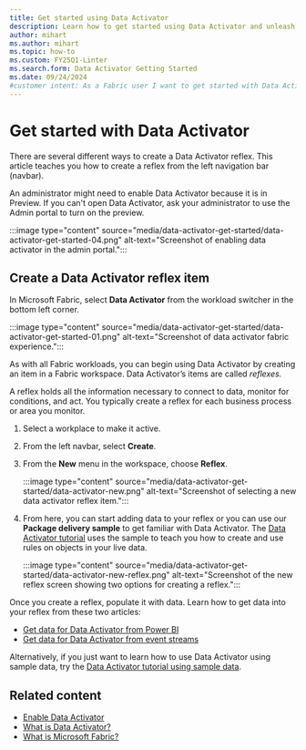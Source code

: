```yaml
---
title: Get started using Data Activator
description: Learn how to get started using Data Activator and unleash the power of data-driven decision making in your organization.
author: mihart
ms.author: mihart
ms.topic: how-to
ms.custom: FY25Q1-Linter
ms.search.form: Data Activator Getting Started
ms.date: 09/24/2024
#customer intent: As a Fabric user I want to get started with Data Activator.
---
```


# Get started with Data Activator

There are several different ways to create a Data Activator reflex. This article teaches you how to create a reflex from the left navigation bar (navbar).

An administrator might need to enable Data Activator because it is in Preview. If you can't open Data Activator, ask your administrator to use the Admin portal to turn on the preview.

:::image type="content" source="media/data-activator-get-started/data-activator-get-started-04.png" alt-text="Screenshot of enabling data activator in the admin portal.":::

## Create a Data Activator reflex item

In Microsoft Fabric, select **Data Activator** from the workload switcher in the bottom left corner.

:::image type="content" source="media/data-activator-get-started/data-activator-get-started-01.png" alt-text="Screenshot of data activator fabric experience.":::

As with all Fabric workloads, you can begin using Data Activator by creating an item in a Fabric workspace. Data Activator’s items are called *reflexes.*

A reflex holds all the information necessary to connect to data, monitor for conditions, and act. You typically create a reflex for each business process or area you monitor.

1. Select a workplace to make it active.
1. From the left navbar, select **Create**.
1. From the **New** menu in the workspace, choose **Reflex**.

    :::image type="content" source="media/data-activator-get-started/data-activator-new.png" alt-text="Screenshot of selecting a new data activator reflex item.":::

1. From here, you can start adding data to your reflex or you can use our **Package delivery sample** to get familiar with Data Activator. The [Data Activator tutorial](data-activator-tutorial.md) uses the sample to teach you how to create and use rules on objects in your live data.

    :::image type="content" source="media/data-activator-get-started/data-activator-new-reflex.png" alt-text="Screenshot of the new reflex screen showing two options for creating a reflex.":::

Once you create a reflex, populate it with data. Learn how to get data into your reflex from these two articles:

- [Get data for Data Activator from Power BI](data-activator-get-data-power-bi.md)
- [Get data for Data Activator from event streams](data-activator-get-data-eventstreams.md)

Alternatively, if you just want to learn how to use Data Activator using sample data, try the [Data Activator tutorial using sample data](data-activator-tutorial.md).

## Related content

- [Enable Data Activator](../../admin/data-activator-switch.md)
- [What is Data Activator?](data-activator-introduction.md)
- [What is Microsoft Fabric?](../../get-started/microsoft-fabric-overview.md)
